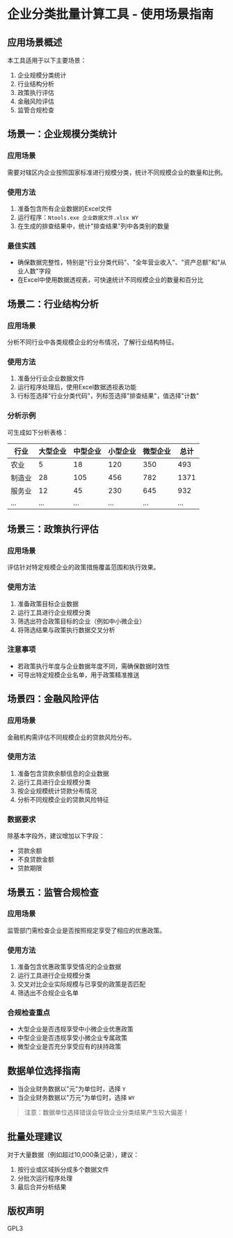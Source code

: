 # 企业分类批量计算工具 - 使用场景指南

## 应用场景概述

本工具适用于以下主要场景：
1. 企业规模分类统计
2. 行业结构分析
3. 政策执行评估
4. 金融风险评估
5. 监管合规检查

## 场景一：企业规模分类统计

### 应用场景

需要对辖区内企业按照国家标准进行规模分类，统计不同规模企业的数量和比例。

### 使用方法

1. 准备包含所有企业数据的Excel文件
2. 运行程序：`Ntools.exe 企业数据文件.xlsx WY`
3. 在生成的排查结果中，统计"排查结果"列中各类别的数量

### 最佳实践

- 确保数据完整性，特别是"行业分类代码"、"全年营业收入"、"资产总额"和"从业人数"字段
- 在Excel中使用数据透视表，可快速统计不同规模企业的数量和百分比

## 场景二：行业结构分析

### 应用场景

分析不同行业中各类规模企业的分布情况，了解行业结构特征。

### 使用方法

1. 准备分行业企业数据文件
2. 运行程序处理后，使用Excel数据透视表功能
3. 行标签选择"行业分类代码"，列标签选择"排查结果"，值选择"计数"

### 分析示例

可生成如下分析表格：

| 行业 | 大型企业 | 中型企业 | 小型企业 | 微型企业 | 总计 |
|-----|---------|---------|---------|---------|-----|
| 农业 | 5 | 18 | 120 | 350 | 493 |
| 制造业 | 28 | 105 | 456 | 782 | 1371 |
| 服务业 | 12 | 45 | 230 | 645 | 932 |
| ... | ... | ... | ... | ... | ... |

## 场景三：政策执行评估

### 应用场景

评估针对特定规模企业的政策措施覆盖范围和执行效果。

### 使用方法

1. 准备政策目标企业数据
2. 运行工具进行企业规模分类
3. 筛选出符合政策目标的企业（例如中小微企业）
4. 将筛选结果与政策执行数据交叉分析

### 注意事项

- 若政策执行年度与企业数据年度不同，需确保数据时效性
- 可导出特定规模企业名单，用于政策精准推送

## 场景四：金融风险评估

### 应用场景

金融机构需评估不同规模企业的贷款风险分布。

### 使用方法

1. 准备包含贷款余额信息的企业数据
2. 运行工具进行企业规模分类
3. 按企业规模统计贷款分布情况
4. 分析不同规模企业的贷款风险特征

### 数据要求

除基本字段外，建议增加以下字段：
- 贷款余额
- 不良贷款金额
- 贷款期限

## 场景五：监管合规检查

### 应用场景

监管部门需检查企业是否按照规定享受了相应的优惠政策。

### 使用方法

1. 准备包含优惠政策享受情况的企业数据
2. 运行工具进行企业规模分类
3. 交叉对比企业实际规模与已享受的政策是否匹配
4. 筛选出不合规企业名单

### 合规检查重点

- 大型企业是否违规享受中小微企业优惠政策
- 中型企业是否违规享受小微企业专属政策
- 微型企业是否充分享受应有的扶持政策

## 数据单位选择指南

- 当企业财务数据以"元"为单位时，选择 `Y`
- 当企业财务数据以"万元"为单位时，选择 `WY`

> 注意：数据单位选择错误会导致企业分类结果产生较大偏差！

## 批量处理建议

对于大量数据（例如超过10,000条记录），建议：
1. 按行业或区域拆分成多个数据文件
2. 分批次运行程序处理
3. 最后合并分析结果

## 版权声明

GPL3
